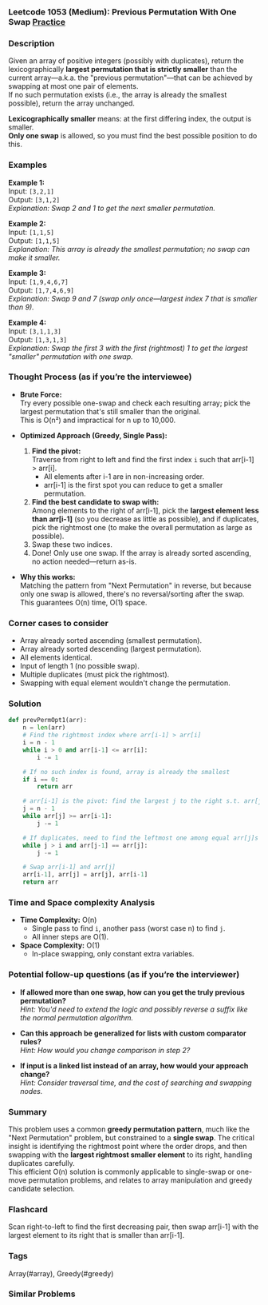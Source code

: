 ### Leetcode 1053 (Medium): Previous Permutation With One Swap [Practice](https://leetcode.com/problems/previous-permutation-with-one-swap)

### Description  
Given an array of positive integers (possibly with duplicates), return the lexicographically **largest permutation that is strictly smaller** than the current array—a.k.a. the "previous permutation"—that can be achieved by swapping at most one pair of elements.  
If no such permutation exists (i.e., the array is already the smallest possible), return the array unchanged.

**Lexicographically smaller** means: at the first differing index, the output is smaller.  
**Only one swap** is allowed, so you must find the best possible position to do this.


### Examples  

**Example 1:**  
Input: `[3,2,1]`  
Output: `[3,1,2]`  
*Explanation: Swap 2 and 1 to get the next smaller permutation.*

**Example 2:**  
Input: `[1,1,5]`  
Output: `[1,1,5]`  
*Explanation: This array is already the smallest permutation; no swap can make it smaller.*

**Example 3:**  
Input: `[1,9,4,6,7]`  
Output: `[1,7,4,6,9]`  
*Explanation: Swap 9 and 7 (swap only once—largest index 7 that is smaller than 9).*

**Example 4:**  
Input: `[3,1,1,3]`  
Output: `[1,3,1,3]`  
*Explanation: Swap the first 3 with the first (rightmost) 1 to get the largest "smaller" permutation with one swap.*


### Thought Process (as if you’re the interviewee)  

- **Brute Force:**  
  Try every possible one-swap and check each resulting array; pick the largest permutation that's still smaller than the original.  
  This is O(n²) and impractical for n up to 10,000.

- **Optimized Approach (Greedy, Single Pass):**  
  1. **Find the pivot:**  
     Traverse from right to left and find the first index `i` such that arr[i-1] > arr[i].  
     - All elements after i-1 are in non-increasing order.
     - arr[i-1] is the first spot you can reduce to get a smaller permutation.
  2. **Find the best candidate to swap with:**  
     Among elements to the right of arr[i-1], pick the **largest element less than arr[i-1]** (so you decrease as little as possible), and if duplicates, pick the rightmost one (to make the overall permutation as large as possible).
  3. Swap these two indices.
  4. Done! Only use one swap. If the array is already sorted ascending, no action needed—return as-is.

- **Why this works:**  
  Matching the pattern from "Next Permutation" in reverse, but because only one swap is allowed, there's no reversal/sorting after the swap. This guarantees O(n) time, O(1) space.


### Corner cases to consider  
- Array already sorted ascending (smallest permutation).
- Array already sorted descending (largest permutation).
- All elements identical.
- Input of length 1 (no possible swap).
- Multiple duplicates (must pick the rightmost).
- Swapping with equal element wouldn't change the permutation.


### Solution

```python
def prevPermOpt1(arr):
    n = len(arr)
    # Find the rightmost index where arr[i-1] > arr[i]
    i = n - 1
    while i > 0 and arr[i-1] <= arr[i]:
        i -= 1

    # If no such index is found, array is already the smallest
    if i == 0:
        return arr

    # arr[i-1] is the pivot: find the largest j to the right s.t. arr[j] < arr[i-1]
    j = n - 1
    while arr[j] >= arr[i-1]:
        j -= 1

    # If duplicates, need to find the leftmost one among equal arr[j]s
    while j > i and arr[j-1] == arr[j]:
        j -= 1

    # Swap arr[i-1] and arr[j]
    arr[i-1], arr[j] = arr[j], arr[i-1]
    return arr
```


### Time and Space complexity Analysis  

- **Time Complexity:** O(n)
  - Single pass to find `i`, another pass (worst case n) to find `j`.
  - All inner steps are O(1).
- **Space Complexity:** O(1)
  - In-place swapping, only constant extra variables.


### Potential follow-up questions (as if you’re the interviewer)  

- **If allowed more than one swap, how can you get the truly previous permutation?**  
  *Hint: You'd need to extend the logic and possibly reverse a suffix like the normal permutation algorithm.*

- **Can this approach be generalized for lists with custom comparator rules?**  
  *Hint: How would you change comparison in step 2?*

- **If input is a linked list instead of an array, how would your approach change?**  
  *Hint: Consider traversal time, and the cost of searching and swapping nodes.*


### Summary
This problem uses a common **greedy permutation pattern**, much like the "Next Permutation" problem, but constrained to a **single swap**. The critical insight is identifying the rightmost point where the order drops, and then swapping with the **largest rightmost smaller element** to its right, handling duplicates carefully.  
This efficient O(n) solution is commonly applicable to single-swap or one-move permutation problems, and relates to array manipulation and greedy candidate selection.


### Flashcard
Scan right-to-left to find the first decreasing pair, then swap arr[i-1] with the largest element to its right that is smaller than arr[i-1].

### Tags
Array(#array), Greedy(#greedy)

### Similar Problems
